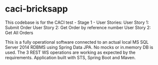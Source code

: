 # caci-bricksapp

This codebase is for the CACI test - Stage 1 - User Stories:
User Story 1: Submit Order
User Story 2: Get Order by reference number
User Story 2: Get All Orders

This is a fully operational software connected to an actual local MS SQL Server 2014 RDBMS using Spring Data JPA. No mocks or in.memory DB is used.
The 3 REST WS operations are working as expected by the requirements.
Application built with STS, Spring Boot and Maven.
